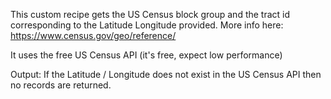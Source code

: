 This custom recipe gets the US Census block group and the tract id corresponding to the Latitude Longitude provided. 
More info here: https://www.census.gov/geo/reference/

It uses the free US Census API (it's free, expect low performance)

Output:
If the Latitude / Longitude does not exist in the US Census API then no records are returned.



